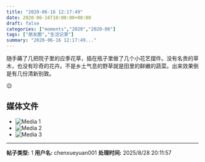 ```yaml
---
title: "2020-06-16 12:17:49"
date: 2020-06-16T10:00:00+08:00
draft: false
categories: ["moments","2020","2020-06"]
tags: ["朋友圈","生活记录"]
summary: "2020-06-16 12:17:49..."
---
```


随手薅了几把院子里的应季花草，插在瓶子里做了几个小花艺摆件。没有名贵的草木，也没有珍奇的花卉。不是乡土气息的野草就是田里的鲜嫩的蔬菜。出来效果倒是有几份清新别致。

😌

## 媒体文件

- ![Media 1](/Moments/photos/2020-06-16/202006161217490.jpg)
- ![Media 2](/Moments/photos/2020-06-16/202006161217491.jpg)
- ![Media 3](/Moments/photos/2020-06-16/202006161217492.jpg)

---

**帖子类型:** 1
**用户名:** chenxueyuan001
**处理时间:** 2025/8/28 20:11:57